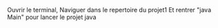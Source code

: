 Ouvrir le terminal,
Naviguer dans le repertoire du projet1
Et rentrer "java Main" pour lancer le projet java
